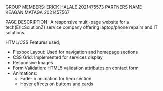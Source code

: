 GROUP MEMBERS: ERICK HALALE 2021475573
PARTNERS NAME- KEAGAN MATAGA 2021457567

PAGE DESCRIPTION- A responsive multi-page website for a tech(EricSolutionZ) service company offering laptop/phone repairs and IT solutions.

 HTML/CSS Features used;
- Flexbox Layout: Used for navigation and homepage sections
- CSS Grid: Implemented for services display
- Responsive Images.
- Form Validation: HTML5 validation attributes on contact form
- Animations: 
  - Fade-in animation for hero section
  - Hover effects on buttons and cards